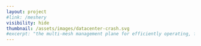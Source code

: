 ```yaml
---
layout: project
#link: /meshery
visibility: hide
thumbnail: /assets/images/datacenter-crash.svg
#excerpt: "the multi-mesh management plane for efficiently operating, federating and tuning service meshes."
---
```

